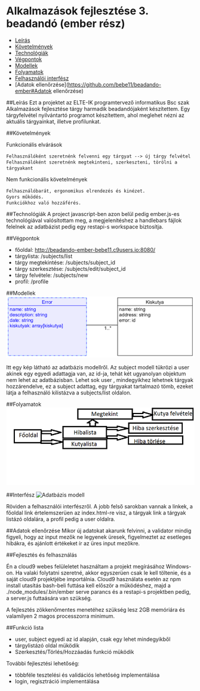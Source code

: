 # Alkalmazások fejlesztése 3. beadandó (ember rész)
- [Leírás](https://github.com/bebe11/beadando-ember#leírás)
- [Követelmények](https://github.com/bebe11/beadando-ember#követelmények)
- [Technológiák](https://github.com/bebe11/beadando-ember#technológiák)
- [Végpontok](https://github.com/bebe11/beadando-ember#végpontok)
- [Modellek](https://github.com/bebe11/beadando-ember#modellek)
- [Folyamatok](https://github.com/bebe11/beadando-ember#folyamatok)
- [Felhasználói interfész](https://github.com/bebe11/beadando-ember#interfész)
- [Adatok ellenőrzése](https://github.com/bebe11/beadando-ember#Adatok ellenőrzése)


##Leírás
Ezt a projektet az ELTE-IK programtervező informatikus Bsc szak Alkalmazások fejlesztése tárgy harmadik
beadandójaként készítettem. Egy tárgyfelvétel nyilvántartó programot készítettem, ahol meglehet nézni az 
aktuális tárgyainkat, illetve profilunkat.


##Követelmények

Funkcionális elvárások

    Felhasználóként szeretnénk felvenni egy tárgyat --> új tárgy felvétel
    Felhasználóként szeretnénk megtekinteni, szerkeszteni, törölni a tárgyakant

Nem funkcionális követelmények

    Felhasználóbarát, ergonomikus elrendezés és kinézet.
    Gyors működés.
    Funkciókhoz való hozzáférés.


##Technológiák
A project javascript-ben azon belül pedig ember.js-es technológiával valósítottam meg, a megjelenítéshez
a handlebars fájlok felelnek az adatbázist pedig egy restapi-s workspace biztosítja.
 

##Végpontok

 * főoldal: http://beadando-ember-bebe11.c9users.io:8080/
 * tárgylista: /subjects/list
 * tárgy megtekintése: /subjects/subject_id
 * tárgy szerkesztése: /subjects/edit/subject_id
 * tárgy felvétele: /subjects/new
 * profil: /profile
 


##Modellek
![Adatbázis modell](https://github.com/3BL/alkfejlbead3ember/blob/master/documentation/bead3relation.png)

Itt egy kép látható az adatbázis modellről. Az subject modell tükrözi a user akinek egy egyedi adattagja van,
az id-ja, tehát két ugyanolyan objektum nem lehet az adatbázisban. Lehet sok user , mindegyikhez lehetnek
tárgyak hozzárendelve, ez a subject adattag, egy tárgyakat tartalmazó tömb, ezeket látja a felhasználó kilistázva a
subjects/list oldalon. 

##Folyamatok
![Adatbázis modell](https://github.com/3BL/alkfejlbead3ember/blob/master/documentation/bead3folyamat.png)


##Interfész
![Adatbázis modell](https://github.com/bebe11/beadando-ember/blob/master/Névtelen.png)

Röviden a felhasználói interfészről. A jobb felső sarokban vannak a linkek, a főoldal link értelemszerüen az index.html-re visz,
a tárgyak link a tárgyak listázó oldalára, a profil pedig a user oldalra.


##Adatok ellenőrzése
Mikor új adatokat akarunk felvinni, a validator mindig figyeli, hogy az input mezők ne legyenek üresek, figyelmeztet az esetleges
hibákra, és ajánlott értékeket ír az üres input mezőkre.

##Fejlesztés és felhasználás


Én a cloud9 webes felüleletet használtam a projekt megírásához Windows-on. Ha valaki folytatni szeretné,
akkor egyszerüen csak le kell töltenie, és a saját cloud9 projektjébe importálnia. Cloud9 használata esetén az npm install utasítás bash-beli futtása kell először a működéshez, majd a ./node_modules/.bin/ember serve parancs és a restapi-s projektben pedig, a server.js futtaására van szükség.

A fejlesztés zökkenőmentes menetéhez szükség lesz 2GB memóriára és valamilyen 2 magos processzorra minimum.


##Funkció lista 


- user, subject egyedi az id alapján, csak egy lehet mindegyikből
- tárgylistázó oldal müködik
- Szerkesztés/Törlés/Hozzáadás funkció müködik

További fejlesztési lehetőség:
- többféle tesztelési és validációs lehetőség implementálása
- login, regisztráció implementálása

